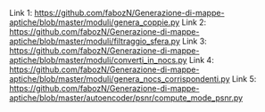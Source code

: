 Link 1: https://github.com/fabozN/Generazione-di-mappe-aptiche/blob/master/moduli/genera_coppie.py
Link 2: https://github.com/fabozN/Generazione-di-mappe-aptiche/blob/master/moduli/filtraggio_sfera.py
Link 3: https://github.com/fabozN/Generazione-di-mappe-aptiche/blob/master/moduli/converti_in_nocs.py
Link 4: https://github.com/fabozN/Generazione-di-mappe-aptiche/blob/master/moduli/genera_nocs_corrispondenti.py
Link 5: https://github.com/fabozN/Generazione-di-mappe-aptiche/blob/master/autoencoder/psnr/compute_mode_psnr.py
